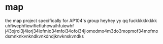 # map
the map project specifically for AP104's group
heyhey
yy
qq
fuckkkkkkkkk
uhfiwephfiewifiefiuhewuihfuiewhf
j43ojroi3j4iorj34iofmio34mfoi34ofoi34jiomodmo4m3do3mopmof34mofmodsmnknkvnkndkvnkdndjknvknskvndks
